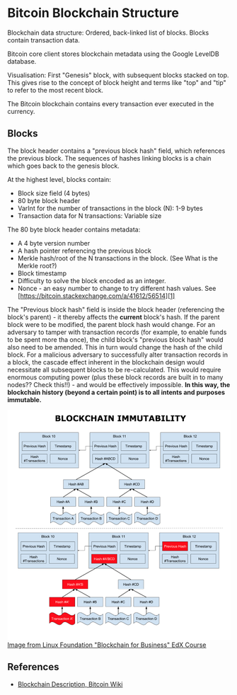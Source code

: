 # Bitcoin Blockchain Structure

Blockchain data structure:
Ordered, back-linked list of blocks. Blocks contain transaction data.

Bitcoin core client stores blockchain metadata using the Google LevelDB database.

Visualisation: First "Genesis" block, with subsequent blocks stacked on top. This gives rise to the concept of block height and terms like "top" and "tip" to refer to the most recent block.

The Bitcoin blockchain contains every transaction ever executed in the currency.
## Blocks
The block header contains a "previous block hash" field, which references the previous block. The sequences of hashes linking blocks is a chain which goes back to the genesis block.

At the highest level, blocks contain:

* Block size field (4 bytes)
* 80 byte block header
* VarInt for the number of transactions in the block (N): 1-9 bytes
* Transaction data for N transactions: Variable size

The 80 byte block header contains metadata:
* A 4 byte version number
* A hash pointer referencing the previous block
* Merkle hash/root of the N transactions in the block. (See What is the Merkle root?)
* Block timestamp
* Difficulty to solve the block encoded as an integer.
* Nonce - an easy number to change to try different hash values.
See [https://bitcoin.stackexchange.com/a/41612/56514][1]

The "Previous block hash" field is inside the block header (referencing the block's parent) - it thereby affects the __current__ block's hash. If the parent block were to be modified, the parent block hash would change. For an adversary to tamper with transaction records (for example, to enable funds to be spent more tha once), the child block's "previous block hash" would also need to be amended. This in turn would change the hash of the child block. For a malicious adversary to successfully alter transaction records in a block, the cascade effect inherent in the blockchain design would necessitate all subsequent blocks to be re-calculated. This would require enormous computing power (plus these block records are built in to many nodes?? Check this!!) - and would be effectively impossible. __In this way, the blockchain history (beyond a certain point) is to all intents and purposes immutable.__

![Blockchain Immutability](images/blockchain-immutability.png)
[Image from Linux Foundation "Blockchain for Business" EdX Course][2]

[1]: https://bitcoin.stackexchange.com/a/41612/56514
[2]: https://courses.edx.org/courses/course-v1:LinuxFoundationX+LFS171x+3T2017/courseware/4bdba5353739430592043585c7fbf044/bf7a3e04813b46e79773b5b55f339861/?activate_block_id=block-v1%3ALinuxFoundationX%2BLFS171x%2B3T2017%2Btype%40sequential%2Bblock%40bf7a3e04813b46e79773b5b55f339861
## References
* [Blockchain Description, Bitcoin Wiki](https://en.bitcoin.it/wiki/Block_chain)
